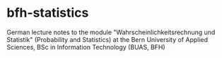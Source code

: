bfh-statistics
==============

German lecture notes to the module "Wahrscheinlichkeitsrechnung und Statistik" (Probability and Statistics) at the Bern University of Applied Sciences, BSc in Information Technology (BUAS, BFH)
